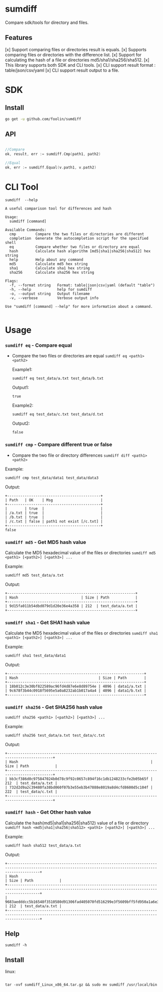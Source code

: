 # sumdiff
Compare sdk/tools for directory and files.

## Features
[x] Support comparing files or directories result is equals. 
[x] Supports comparing files or directories with the difference list. 
[x] Support for calculating the hash of a file or directories md5/sha1/sha256/sha512. 
[x] This library supports both SDK and CLI tools.
[x] CLI support result format : table/json/csv/yaml 
[x] CLI support result output to a file.

# SDK

## Install
```bash
go get -u github.com/foolin/sumdiff
```

## API
```go

//Compare 
ok, result, err := sumdiff.Cmp(path1, path2)

//Equal
ok, err := sumdiff.Equal(v.path1, v.path2)

```

# CLI Tool

```
sumdiff  --help

A useful comparison tool for differences and hash

Usage:
  sumdiff [command]

Available Commands:
  cmp         Compare the two files or directories are different
  completion  Generate the autocompletion script for the specified shell
  eq          Compare whether two files or directory are equal
  hash        Calculate hash algorithm [md5|sha1|sha256|sha512] hex string
  help        Help about any command
  md5         Calculate md5 hex string
  sha1        Calculate sha1 hex string
  sha256      Calculate sha256 hex string

Flags:
  -f, --format string   Format: table|json|csv|yaml (default "table")
  -h, --help            help for sumdiff
  -o, --output string   Output filename
  -v, --verbose         Verbose output info

Use "sumdiff [command] --help" for more information about a command.


```

# Usage

### `sumdiff eq` - Compare equal
* Compare the two files or directories are equal
  `sumdiff eq <path1> <path2>`

  Example1:
    ```shell
    sumdiff eq test_data/a.txt test_data/b.txt 
    ```
  Output1:
    ```text                                                                               
    true
    ```
    
  Example2:
    ```shell
    sumdiff eq test_data/c.txt test_data/d.txt 
    ```
  Output2:
    ```text                                                                                                                                                                    
    false
    ```



### `sumdiff cmp` - Compare different true or false
* Compare the two file or directory differences
  `sumdiff diff <path1> <path2>`

Example:
  ```shell
  sumdiff cmp test_data/data1 test_data/data3
  ```
Output:
  ```text                                                                               
  +-------------------------------------------+                                                       
  | Path   | OK    | Msg                      |
  +-------------------------------------------+
  |        | true  |                          |
  | /a.txt | true  |                          |
  | /b.txt | true  |                          |
  | /c.txt | false | path1 not exist [/c.txt] |
  +-------------------------------------------+
  false
  ```


### `sumdiff md5` - Get MD5 hash value
  Calculate the MD5 hexadecimal value of the files or directories
  `sumdiff md5 <path1> [<path2>] [<path3>] ...`
  
  Example:
  ```shell
  sumdiff md5 test_data/a.txt
  ```
  Output:
  ```text                                                                               
  +-----------------------------------------------------------+                                       
  | Hash                             | Size | Path            |
  +-----------------------------------------------------------+
  | 9d15fa011b54dbd079d1d20e36e4a358 | 212  | test_data/a.txt |
  +-----------------------------------------------------------+
  ```

### `sumdiff sha1` - Get SHA1 hash value
  Calculate the MD5 hexadecimal value of the files or directories
  `sumdiff sha1 <path1> [<path2>] [<path3>] ...`
  
  Example:
  ```shell
  sumdiff sha1 test_data/data1
  ```
  Output:
  ```text                                                                               
  +---------------------------------------------------------------+                                   
  | Hash                                     | Size | Path        |
  +---------------------------------------------------------------+
  | 18b012c3e30bf822589ac96fd4d87e6e8d89754e | 4096 | data1/a.txt |
  | 9c678f3b44c0918f5695e5a0a8232ab1b017a4a4 | 4096 | data1/b.txt |
  +---------------------------------------------------------------+
  ```

### `sumdiff sha256` - Get SHA256 hash value
  `sumdiff sha256 <path1> [<path2>] [<path3>] ...`
  
  Example:
  ```shell
  sumdiff sha256 test_data/a.txt test_data/c.txt
  ```
  Output:
  ```text                                                                               
  +-------------------------------------------------------------------------------------------+       
  | Hash                                                             | Size | Path            |
  +-------------------------------------------------------------------------------------------+
  | bb3cf386d0c975847024b0d78c9f92c0657c894f16c1db1248233cfe2b05b65f | 212  | test_data/a.txt |
  | 732d2d9a2c39480fa38bd060f07b3e55eb3b47888e8019a8d4cfd8600d5c104f | 222  | test_data/c.txt |
  +-------------------------------------------------------------------------------------------+
  ```

### `sumdiff hash` - Get Other hash value 
  Calculate the  hash(md5|sha1|sha256|sha512) value of a file or directory
  `sumdiff hash <md5|sha1|sha256|sha512> <path1> [<path2>] [<path3>] ...`
  
  Example:
  ```shell
  sumdiff hash sha512 test_data/a.txt
  ```
  Output:
  ```text                                                                               
  +-----------------------------------------------------------------------------------------------------------------------------------------------------------+
  | Hash                                                                                                                             | Size | Path            |
  +-----------------------------------------------------------------------------------------------------------------------------------------------------------+
  | 9683aedddcc5b16548f3510580d91306fad405070fd516299e3f5609bff5fd950a1a6e39e8bce5000d4f3c264428855eb2ae0f235f55d89bd9ec2c9f02c86c4b | 212  | test_data/a.txt |
  +-----------------------------------------------------------------------------------------------------------------------------------------------------------+
  ```

## Help
`sumdiff -h`


## Install

linux:
```shell

tar -xvf sumdiff_Linux_x86_64.tar.gz && sudo mv sumdiff /usr/local/bin

```